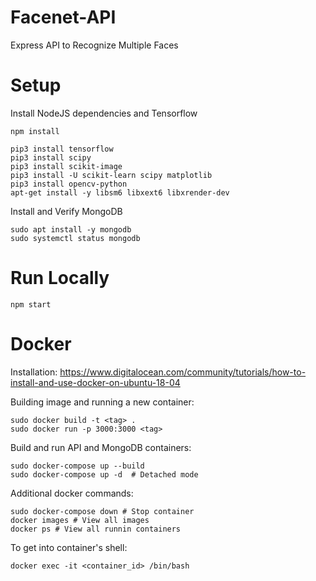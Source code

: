 # Facenet-API

Express API to Recognize Multiple Faces

# Setup

Install NodeJS dependencies and Tensorflow

```
npm install

pip3 install tensorflow
pip3 install scipy
pip3 install scikit-image
pip3 install -U scikit-learn scipy matplotlib
pip3 install opencv-python
apt-get install -y libsm6 libxext6 libxrender-dev
```

Install and Verify MongoDB

```
sudo apt install -y mongodb
sudo systemctl status mongodb
```

# Run Locally

```
npm start
```

# Docker

Installation:
https://www.digitalocean.com/community/tutorials/how-to-install-and-use-docker-on-ubuntu-18-04

Building image and running a new container:

```
sudo docker build -t <tag> .
sudo docker run -p 3000:3000 <tag>
```

Build and run API and MongoDB containers:

```
sudo docker-compose up --build
sudo docker-compose up -d  # Detached mode
```

Additional docker commands:

```
sudo docker-compose down # Stop container
docker images # View all images
docker ps # View all runnin containers
```

To get into container's shell:

```
docker exec -it <container_id> /bin/bash
```
